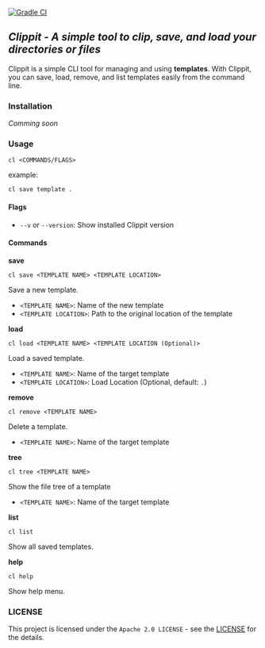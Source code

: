 [![Gradle CI](https://github.com/Dwk0910/Clippit/actions/workflows/gradle.yml/badge.svg)](https://github.com/Dwk0910/Clippit/actions/workflows/gradle.yml)
## *Clippit - A simple tool to clip, save, and load your directories or files*
Clippit is a simple CLI tool for managing and using **templates**. With Clippit, you can save, load, remove, and list templates easily from the command line.

### Installation
*Comming soon*

### Usage
```
cl <COMMANDS/FLAGS>
```

example:<br/>
```
cl save template .
```

#### Flags
- `--v` or `--version`: Show installed Clippit version

#### Commands
**save**<br/>
```
cl save <TEMPLATE NAME> <TEMPLATE LOCATION>
```
Save a new template.
- `<TEMPLATE NAME>`: Name of the new template
- `<TEMPLATE LOCATION>`: Path to the original location of the template

**load**<br/>
```
cl load <TEMPLATE NAME> <TEMPLATE LOCATION (Optional)>
```
Load a saved template.
- `<TEMPLATE NAME>`: Name of the target template
- `<TEMPLATE LOCATION>`: Load Location (Optional, default: `.`)

**remove**<br/>
```
cl remove <TEMPLATE NAME>
```
Delete a template.
- `<TEMPLATE NAME>`: Name of the target template

**tree**
```
cl tree <TEMPLATE NAME>
```
Show the file tree of a template
- `<TEMPLATE NAME>`: Name of the target template

**list**
```
cl list
```
Show all saved templates.

**help**
```
cl help
```
Show help menu.

### LICENSE
This project is licensed under the `Apache 2.0 LICENSE` - see the [LICENSE](https://github.com/Dwk0910/Clippit/blob/master/LICENSE) for the details.